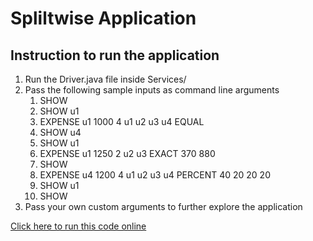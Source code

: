 # Spliltwise Application

## Instruction to run the application
1. Run the Driver.java file inside Services/
2. Pass the following sample inputs as command line arguments
    1. SHOW
    2. SHOW u1
    3. EXPENSE u1 1000 4 u1 u2 u3 u4 EQUAL
    4. SHOW u4
    5. SHOW u1
    6. EXPENSE u1 1250 2 u2 u3 EXACT 370 880
    7. SHOW
    8. EXPENSE u4 1200 4 u1 u2 u3 u4 PERCENT 40 20 20 20
    9. SHOW u1
    10. SHOW
3. Pass your own custom arguments to further explore the application

[Click here to run this code online](https://www.codiva.io/p/207efd90-ee90-43a1-bc9f-4a72b89fc125)